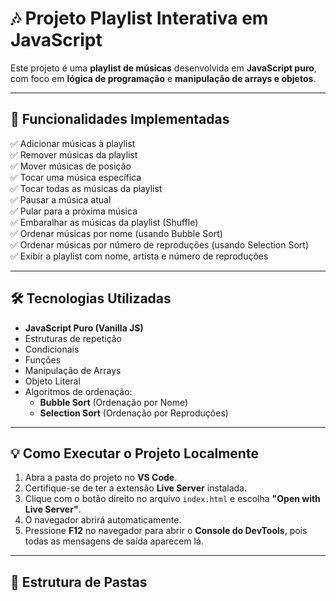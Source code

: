 # 🎶 Projeto Playlist Interativa em JavaScript

Este projeto é uma **playlist de músicas** desenvolvida em **JavaScript puro**, com foco em **lógica de programação** e **manipulação de arrays e objetos**.

---

## 📌 Funcionalidades Implementadas

✅ Adicionar músicas à playlist  
✅ Remover músicas da playlist  
✅ Mover músicas de posição  
✅ Tocar uma música específica  
✅ Tocar todas as músicas da playlist  
✅ Pausar a música atual  
✅ Pular para a próxima música  
✅ Embaralhar as músicas da playlist (Shuffle)  
✅ Ordenar músicas por nome (usando Bubble Sort)  
✅ Ordenar músicas por número de reproduções (usando Selection Sort)  
✅ Exibir a playlist com nome, artista e número de reproduções  

---

## 🛠️ Tecnologias Utilizadas

- **JavaScript Puro (Vanilla JS)**
- Estruturas de repetição
- Condicionais
- Funções
- Manipulação de Arrays
- Objeto Literal
- Algoritmos de ordenação:
  - **Bubble Sort** (Ordenação por Nome)
  - **Selection Sort** (Ordenação por Reproduções)

---

## 💡 Como Executar o Projeto Localmente

1. Abra a pasta do projeto no **VS Code**.
2. Certifique-se de ter a extensão **Live Server** instalada.
3. Clique com o botão direito no arquivo `index.html` e escolha **"Open with Live Server"**.
4. O navegador abrirá automaticamente.
5. Pressione **F12** no navegador para abrir o **Console do DevTools**, pois todas as mensagens de saída aparecem lá.

---

## 📂 Estrutura de Pastas

